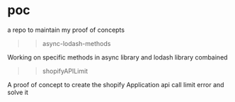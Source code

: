# poc
a repo to maintain my proof of concepts

>> async-lodash-methods


Working on specific methods in async library and lodash library combained 

>> shopifyAPILimit


A proof of concept to create the shopify Application api call limit error and solve it

